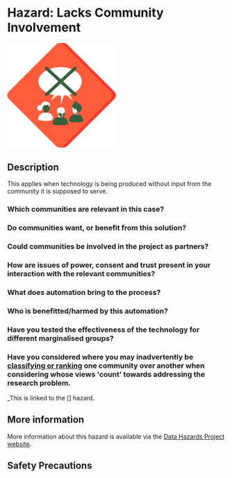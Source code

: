 # Hazard: Lacks Community Involvement

<img src="/images/lacks-community.png" alt="A red diamond shaped outline (like a warning sign) with figures in the middle who have a speech bubble above their heads with a big cross through it." width="250"/>

## Description

This applies when technology is being produced without input from the community it is supposed to serve.

### Which communities are relevant in this case?

### Do communities want, or benefit from this solution?

### Could communities be involved in the project as partners?

### How are issues of power, consent and trust present in your interaction with the relevant communities?

### What does automation bring to the process?

### Who is benefitted/harmed by this automation?

### Have you tested the effectiveness of the technology for different marginalised groups?

### Have you considered where you may inadvertently be [classifying or ranking](ranks-classifies) one community over another when considering whose views 'count' towards addressing the research problem.

_This is linked to the [] hazard.

## More information

More information about this hazard is available via the [Data Hazards Project website][1].

## Safety Precautions

[1]: https://datahazards.com/hazards/lacks-community-involvement.html
